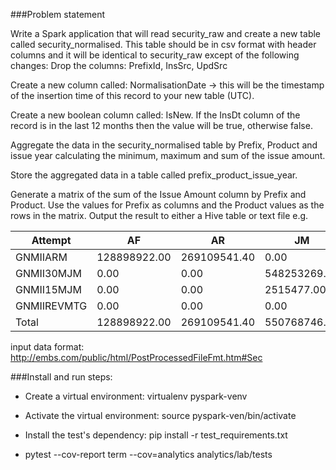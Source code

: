 ###Problem statement

Write a Spark application that will read security_raw and create a new table called security_normalised.
This table should be in csv format with header columns and it will be identical to security_raw except of the following changes:
Drop the columns: PrefixId, InsSrc, UpdSrc

Create a new column called: NormalisationDate -> this will be the timestamp of the insertion time of this record to your new table (UTC).

Create a new boolean column called: IsNew. If the InsDt column of the record is in the last 12 months then the value will be true, otherwise false.

Aggregate the data in the security_normalised table by Prefix, Product and issue year calculating the minimum, maximum and sum of the issue amount.

Store the aggregated data in a table called prefix_product_issue_year.

Generate a matrix of the sum of the Issue Amount column by Prefix and Product.
Use the values for Prefix as columns and the Product values as the rows in the matrix. Output the result to either a Hive table or text file
e.g.

Attempt | AF | AR | JM | RM | Total | 
--- | --- | --- | --- |--- |--- |
GNMIIARM | 128898922.00 | 269109541.40 | 0.00 | 0.00 | 398008463.40 
GNMII30MJM | 0.00 | 0.00 | 548253269.00 | 0.00 | 548253269.00 
GNMII15MJM | 0.00 | 0.00 | 2515477.00 | 0.00 | 2515477.00 
GNMIIREVMTG | 0.00 | 0.00 | 0.00 | 1120611.00 | 1120611.00 
Total | 128898922.00 | 269109541.40 | 550768746.00 | 1120611.00 | 949897820.40 

input data format:
http://embs.com/public/html/PostProcessedFileFmt.htm#Sec

###Install and run steps:

- Create a virtual environment: virtualenv pyspark-venv

- Activate the virtual environment: source pyspark-ven/bin/activate

- Install the test's dependency: pip install -r test_requirements.txt

- pytest --cov-report term --cov=analytics analytics/lab/tests